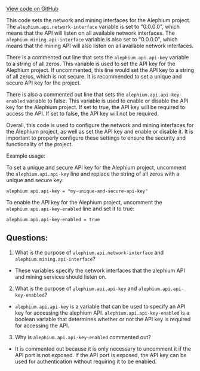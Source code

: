 [View code on GitHub](https://github.com/alephium/alephium/blob/master/docker/user.conf)

This code sets the network and mining interfaces for the Alephium project. The `alephium.api.network-interface` variable is set to "0.0.0.0", which means that the API will listen on all available network interfaces. The `alephium.mining.api-interface` variable is also set to "0.0.0.0", which means that the mining API will also listen on all available network interfaces.

There is a commented out line that sets the `alephium.api.api-key` variable to a string of all zeros. This variable is used to set the API key for the Alephium project. If uncommented, this line would set the API key to a string of all zeros, which is not secure. It is recommended to set a unique and secure API key for the project.

There is also a commented out line that sets the `alephium.api.api-key-enabled` variable to false. This variable is used to enable or disable the API key for the Alephium project. If set to true, the API key will be required to access the API. If set to false, the API key will not be required.

Overall, this code is used to configure the network and mining interfaces for the Alephium project, as well as set the API key and enable or disable it. It is important to properly configure these settings to ensure the security and functionality of the project. 

Example usage:

To set a unique and secure API key for the Alephium project, uncomment the `alephium.api.api-key` line and replace the string of all zeros with a unique and secure key:

```
alephium.api.api-key = "my-unique-and-secure-api-key"
```

To enable the API key for the Alephium project, uncomment the `alephium.api.api-key-enabled` line and set it to true:

```
alephium.api.api-key-enabled = true
```
## Questions: 
 1. What is the purpose of `alephium.api.network-interface` and `alephium.mining.api-interface`?
- These variables specify the network interfaces that the alephium API and mining services should listen on.

2. What is the purpose of `alephium.api.api-key` and `alephium.api.api-key-enabled`?
- `alephium.api.api-key` is a variable that can be used to specify an API key for accessing the alephium API. `alephium.api.api-key-enabled` is a boolean variable that determines whether or not the API key is required for accessing the API.

3. Why is `alephium.api.api-key-enabled` commented out?
- It is commented out because it is only necessary to uncomment it if the API port is not exposed. If the API port is exposed, the API key can be used for authentication without requiring it to be enabled.